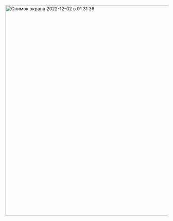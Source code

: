 <img width="655" alt="Снимок экрана 2022-12-02 в 01 31 36" src="https://user-images.githubusercontent.com/113942589/208744406-1a7054bc-6505-4df1-8f9b-17c31002c822.png">
